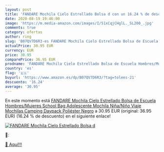 ```yaml
---
layout: post
title: 'FANDARE Mochila Cielo Estrellado Bolsa d con un 16.24 % de descuento'
date: 2020-08-19 19:46:00
image: 'https://m.media-amazon.com/images/I/51xCqjCHglL._SL200_.jpg'
comments: true
category: ofertas
author: ring
slug: 'B07QV7D6R3-es FANDARE Mochila Cielo Estrellado Bolsa de Escuela Hombres/Mujeres School Bag Adolescente Mochila Niña/Niño Viaje Mochilas Camping Daypack Poliéster Negro'
actualPrice: 30.95 EUR
currency: EUR
price: 30.95
comparePrice: 36.95 EUR
prodname: 'FANDARE Mochila Cielo Estrellado Bolsa de Escuela Hombres/Mujeres School Bag Adolescente Mochila Niña/Niño Viaje Mochilas Camping Daypack Poliéster Negro'
country: 'es'
flag: '🇪🇸'
buyurl: 'https://www.amazon.es/dp/B07QV7D6R3/?tag=tolees-21'
descuento: '16.24'
average: '30.95'
---
```


En este momento está [FANDARE Mochila Cielo Estrellado Bolsa de Escuela Hombres/Mujeres School Bag Adolescente Mochila Niña/Niño Viaje Mochilas Camping Daypack Poliéster Negro](https://www.amazon.es/dp/B07QV7D6R3/?tag=tolees-21) a 30.95 EUR (original: 36.95 EUR) (16.24 %  de descuento) en el siguiente enlace!

[![FANDARE Mochila Cielo Estrellado Bolsa d](https://m.media-amazon.com/images/I/51xCqjCHglL._SL200_.jpg)](https://www.amazon.es/dp/B07QV7D6R3/?tag=tolees-21)

🔎:


[🛒 Aquí!!!](https://www.amazon.es/dp/B07QV7D6R3/?tag=tolees-21)
